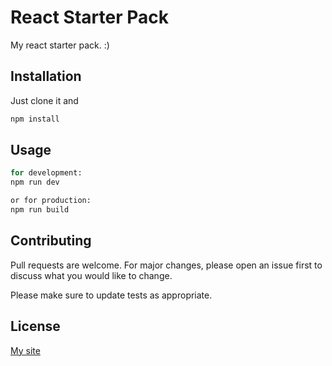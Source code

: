 # React Starter Pack

My react starter pack. :)

## Installation

Just clone it and

```bash
npm install
```

## Usage

```bash
for development:
npm run dev

or for production:
npm run build
```

## Contributing

Pull requests are welcome. For major changes, please open an issue first
to discuss what you would like to change.

Please make sure to update tests as appropriate.

## License

[My site](https://gark.vercel.app)

